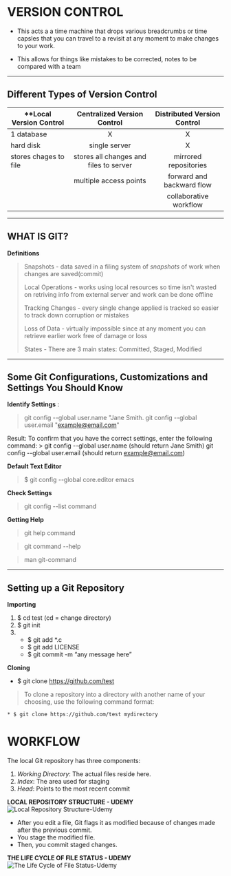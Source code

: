 # VERSION CONTROL
  * This acts a a time machine that drops various breadcrumbs or time capsles that you can travel to a revisit at any moment to make changes to your work. 
  
  * This allows for things like mistakes to be corrected, notes to be compared with a team 
------------------------------------------------------------------------------------------------------------------------------------------------  
  ## Different Types of Version Control 
  
   |**Local Version Control | Centralized Version Control | Distributed Version Control |
   |  --------------------- | :--------------------------:| :-------------------------: |
   | 1 database             |             X                |              X
   | hard disk              |  single server               |              X
   | stores chages to file  |  stores all changes and files to server     | mirrored repositories
   |                        |  multiple access points     | forward and backward flow 
   |                        |                             | collaborative workflow

--------------------------------------------------------------------------------------------------------------------------------------------------

## WHAT IS GIT?
  
  **Definitions**
  >Snapshots - data saved in a filing system of *snapshots* of work when changes are saved(commit)
  >
  >Local Operations - works using local resources so time isn't wasted on retriving info from external server and work can be done offline
  >
  >Tracking Changes - every single change applied is tracked so easier to track down corruption or mistakes
  >
  >Loss of Data - virtually impossible since at any moment you can retrieve earlier work free of damage or loss
  >
  >States - There are 3 main states: Committed, Staged, Modified

--------------------------------------------------------------------------------------------------------------------------------------------------

## Some Git Configurations, Customizations and Settings You Should Know

**Identify Settings** :
  >git config --global user.name "Jane Smith.    git config --global user.email "example@email.com"

  Result: To confirm that you have the correct settings, enter the following command:
    > git config --global user.name (should return Jane Smith) git config --global user.email (should return example@email.com)

**Default Text Editor**
  >$ git config --global core.editor emacs

**Check Settings**
  >git config --list command

**Getting Help**
  >git help command

  >git command --help

  >man git-command

-----------------------------------------------------------------------------------------------------------------------------------------------


## Setting up a Git Repository

**Importing**
  1. $ cd test (cd = change directory)
  2. $ git init
  3. 
      * $ git add *.c
      * $ git add LICENSE
      * $ git commit -m “any message here”
      
**Cloning**
  * $ git clone https://github.com/test
  > To clone a repository into a directory with another name of your choosing, use the following command format:

    * $ git clone https://github.com/test mydirectory
    
    
# WORKFLOW
 
The local Git repository has three components:

1. *Working Directory*: The actual files reside here.
2. *Index*: The area used for staging
3. *Head*: Points to the most recent commit

 **LOCAL REPOSITORY STRUCTURE - UDEMY**
![Local Repository Structure-Udemy](https://blog.udemy.com/wp-content/uploads/2015/08/image036.png)


* After you edit a file, Git flags it as modified because of changes made after the previous commit.
* You stage the modified file.
* Then, you commit staged changes.

 **THE LIFE CYCLE OF FILE STATUS - UDEMY**
![The Life Cycle of File Status-Udemy](https://blog.udemy.com/wp-content/uploads/2015/08/image006.png)
